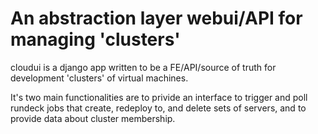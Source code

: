 An abstraction layer webui/API for managing 'clusters'
=======

cloudui is a django app written to be a FE/API/source of truth for development 'clusters' of virtual machines.

It's two main functionalities are to privide an interface to trigger and poll rundeck jobs that create, redeploy to, and delete sets of servers, and to provide data about cluster membership.
